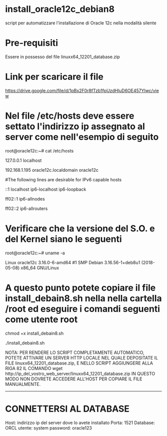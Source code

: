 # install_oracle12c_debian8
script per automatizzare l'installazione di Oracle 12c  nella modalità silente

# Pre-requisiti
Essere in possesso del file linuxx64_12201_database.zip

# Link per scaricare il file
https://drive.google.com/file/d/1pBx2F0r8fTzb1fpUzdHluD6OE457Ylwc/view

# Nel file /etc/hosts deve essere settato l'indirizzo ip assegnato al server come nell'esempio di seguito

root@oracle12c:~# cat /etc/hosts

127.0.0.1	localhost

192.168.1.195	oracle12c.localdomain	oracle12c

#The following lines are desirable for IPv6 capable hosts

::1     localhost ip6-localhost ip6-loopback

ff02::1 ip6-allnodes

ff02::2 ip6-allrouters

# Verificare che la versione del S.O. e del Kernel siano le seguenti
root@oracle12c:~# uname -a

Linux oracle12c 3.16.0-6-amd64 #1 SMP Debian 3.16.56-1+deb8u1 (2018-05-08) x86_64 GNU/Linux

# A questo punto potete copiare il file install_debain8.sh nella nella cartella /root ed eseguire i comandi seguenti come utente root

chmod +x install_debain8.sh

./install_debain8.sh

NOTA: PER RENDERE LO SCRIPT COMPLETAMENTE AUTOMATICO, POTETE ATTIVARE UN SERVER HTTP LOCALE NEL QUALE DEPOSITATE IL FILE linuxx64_12201_database.zip,
E NELLO SCRIPT AGGIUNGERE ALLA RIGA 82 IL COMANDO wget http://ip_del_vostro_web_server/linuxx64_12201_database.zip IN QUESTO MODO NON DOVRETE ACCEDERE ALL'HOST PER COPIARE IL FILE MANUALMENTE.

--------------------------------------------------------------------------------------------------------------------------------------

# CONNETTERSI AL DATABASE

Host: indirizzo ip del server dove lo avete installato
Porta: 1521
Database: ORCL
utente: system
password: oracle123

